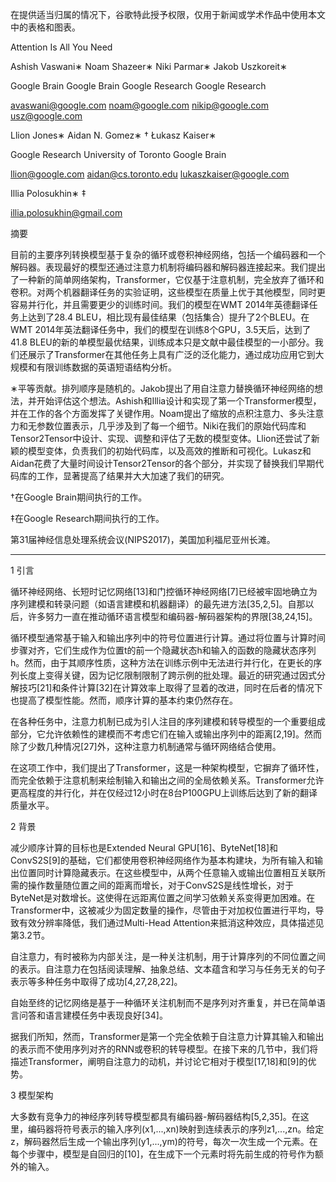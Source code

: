 在提供适当归属的情况下，谷歌特此授予权限，仅用于新闻或学术作品中使用本文中的表格和图表。



Attention Is All You Need



Ashish Vaswani∗ Noam Shazeer∗ Niki Parmar∗ Jakob Uszkoreit∗

Google Brain    Google Brain Google Research Google Research

avaswani@google.com noam@google.com nikip@google.com usz@google.com



Llion Jones∗   Aidan N. Gomez∗ †     Łukasz Kaiser∗

Google Research University of Toronto  Google Brain

llion@google.com aidan@cs.toronto.edu lukaszkaiser@google.com



Illia Polosukhin∗ ‡

illia.polosukhin@gmail.com



摘要



目前的主要序列转换模型基于复杂的循环或卷积神经网络，包括一个编码器和一个解码器。表现最好的模型还通过注意力机制将编码器和解码器连接起来。我们提出了一种新的简单网络架构，Transformer，它仅基于注意机制，完全放弃了循环和卷积。对两个机器翻译任务的实验证明，这些模型在质量上优于其他模型，同时更容易并行化，并且需要更少的训练时间。我们的模型在WMT 2014年英德翻译任务上达到了28.4 BLEU，相比现有最佳结果（包括集合）提升了2个BLEU。在WMT 2014年英法翻译任务中，我们的模型在训练8个GPU，3.5天后，达到了41.8 BLEU的新的单模型最优结果，训练成本只是文献中最佳模型的一小部分。我们还展示了Transformer在其他任务上具有广泛的泛化能力，通过成功应用它到大规模和有限训练数据的英语短语结构分析。



∗平等贡献。排列顺序是随机的。Jakob提出了用自注意力替换循环神经网络的想法，并开始评估这个想法。Ashish和Illia设计和实现了第一个Transformer模型，并在工作的各个方面发挥了关键作用。Noam提出了缩放的点积注意力、多头注意力和无参数位置表示，几乎涉及到了每一个细节。Niki在我们的原始代码库和Tensor2Tensor中设计、实现、调整和评估了无数的模型变体。Llion还尝试了新颖的模型变体，负责我们的初始代码库，以及高效的推断和可视化。Lukasz和Aidan花费了大量时间设计Tensor2Tensor的各个部分，并实现了替换我们早期代码库的工作，显著提高了结果并大大加速了我们的研究。



†在Google Brain期间执行的工作。

‡在Google Research期间执行的工作。

第31届神经信息处理系统会议(NIPS2017)，美国加利福尼亚州长滩。

---

1 引言



循环神经网络、长短时记忆网络[13]和门控循环神经网络[7]已经被牢固地确立为序列建模和转录问题（如语言建模和机器翻译）的最先进方法[35,2,5]。自那以后，许多努力一直在推动循环语言模型和编码器-解码器架构的界限[38,24,15]。

循环模型通常基于输入和输出序列中的符号位置进行计算。通过将位置与计算时间步骤对齐，它们生成作为位置t的前一个隐藏状态h和输入的函数的隐藏状态序列h。然而，由于其顺序性质，这种方法在训练示例中无法进行并行化，在更长的序列长度上变得关键，因为记忆限制限制了跨示例的批处理。最近的研究通过因式分解技巧[21]和条件计算[32]在计算效率上取得了显着的改进，同时在后者的情况下也提高了模型性能。然而，顺序计算的基本约束仍然存在。



在各种任务中，注意力机制已成为引人注目的序列建模和转导模型的一个重要组成部分，它允许依赖性的建模而不考虑它们在输入或输出序列中的距离[2,19]。然而除了少数几种情况[27]外，这种注意力机制通常与循环网络结合使用。



在这项工作中，我们提出了Transformer，这是一种架构模型，它摒弃了循环性，而完全依赖于注意机制来绘制输入和输出之间的全局依赖关系。Transformer允许更高程度的并行化，并在仅经过12小时在8台P100GPU上训练后达到了新的翻译质量水平。



2 背景



减少顺序计算的目标也是Extended Neural GPU[16]、ByteNet[18]和ConvS2S[9]的基础，它们都使用卷积神经网络作为基本构建块，为所有输入和输出位置同时计算隐藏表示。在这些模型中，从两个任意输入或输出位置相互关联所需的操作数量随位置之间的距离而增长，对于ConvS2S是线性增长，对于ByteNet是对数增长。这使得在远距离位置之间学习依赖关系变得更加困难。在Transformer中，这被减少为固定数量的操作，尽管由于对加权位置进行平均，导致有效分辨率降低，我们通过Multi-Head Attention来抵消这种效应，具体描述见第3.2节。



自注意力，有时被称为内部关注，是一种关注机制，用于计算序列的不同位置之间的表示。自注意力在包括阅读理解、抽象总结、文本蕴含和学习与任务无关的句子表示等多种任务中取得了成功[4,27,28,22]。



自始至终的记忆网络是基于一种循环关注机制而不是序列对齐重复，并已在简单语言问答和语言建模任务中表现良好[34]。



据我们所知，然而，Transformer是第一个完全依赖于自注意力计算其输入和输出的表示而不使用序列对齐的RNN或卷积的转导模型。在接下来的几节中，我们将描述Transformer，阐明自注意力的动机，并讨论它相对于模型[17,18]和[9]的优势。



3 模型架构



大多数有竞争力的神经序列转导模型都具有编码器-解码器结构[5,2,35]。在这里，编码器将符号表示的输入序列(x1,...,xn)映射到连续表示的序列z1,...,zn。给定z，解码器然后生成一个输出序列(y1,...,ym)的符号，每次一次生成一个元素。在每个步骤中，模型是自回归的[10]，在生成下一个元素时将先前生成的符号作为额外的输入。

